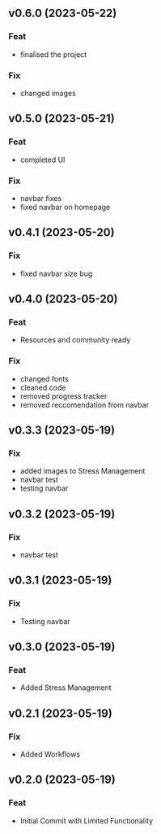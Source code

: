 ## v0.6.0 (2023-05-22)

### Feat

- finalised the project

### Fix

- changed images

## v0.5.0 (2023-05-21)

### Feat

- completed UI

### Fix

- navbar fixes
- fixed navbar on homepage

## v0.4.1 (2023-05-20)

### Fix

- fixed navbar size bug

## v0.4.0 (2023-05-20)

### Feat

- Resources and community ready

### Fix

- changed fonts
- cleaned code
- removed progress tracker
- removed reccomendation from navbar

## v0.3.3 (2023-05-19)

### Fix

- added images to Stress Management
- navbar test
- testing navbar

## v0.3.2 (2023-05-19)

### Fix

- navbar test

## v0.3.1 (2023-05-19)

### Fix

- Testing navbar

## v0.3.0 (2023-05-19)

### Feat

- Added Stress Management

## v0.2.1 (2023-05-19)

### Fix

- Added Workflows

## v0.2.0 (2023-05-19)

### Feat

- Initial Commit with Limited Functionality
